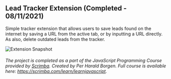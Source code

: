 ## Lead Tracker Extension (Completed - 08/11/2021)

Simple tracker extension that allows users to save leads found on the internet by saving a URL from the active tab, or by inputting a URL directly. As also, delete outdated leads from the tracker.

![Extension Snapshot](https://user-images.githubusercontent.com/79474744/158037266-8917bee2-9488-4c3e-97cc-c053cbd6d527.PNG)

###### *The project is completed as a part of the JavaScript Programming Course provided by [Scrimba](https://scrimba.com). Created by Per Harald Borgen. Full course is available here: https://scrimba.com/learn/learnjavascript.*
